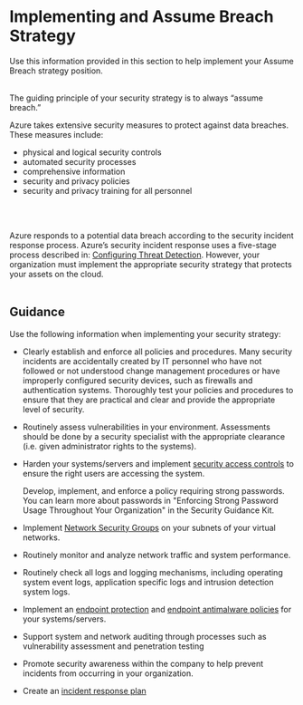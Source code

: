 # Implementing and Assume Breach Strategy
Use this information provided in this section to help implement your Assume Breach strategy position. 
<br />
<br />

The guiding principle of your security strategy is to always “assume breach.” 

Azure takes extensive security measures to protect against data breaches. These measures include:
- physical and logical security controls
- automated security processes
- comprehensive information 
- security and privacy policies
- security and privacy training for all personnel
<br />
<br />

Azure responds to a potential data breach according to the security incident response process. Azure’s security incident response uses a five-stage process described in: [Configuring Threat Detection](4.7-Configuring-Threat-Detection.md). However, your organization must implement the appropriate security strategy that protects your assets on the cloud.
<br />
<br />

## Guidance

Use the following information when implementing your security strategy:

- Clearly establish and enforce all policies and procedures. Many security incidents are accidentally created by IT personnel who have not followed or not understood change management procedures or have improperly configured security devices, such as firewalls and authentication systems. Thoroughly test your policies and procedures to ensure that they are practical and clear and provide the appropriate level of security.

- Routinely assess vulnerabilities in your environment. Assessments should be done by a security specialist with the appropriate clearance (i.e. given administrator rights to the systems).

- Harden your systems/servers and implement [security access controls](https://docs.microsoft.com/en-us/azure/security/azure-security-identity-management-best-practices) to ensure the right users are accessing the system.

  Develop, implement, and enforce a policy requiring strong passwords. You can learn more about passwords in "Enforcing Strong Password Usage Throughout Your Organization" in the Security Guidance Kit.
- Implement [Network Security Groups](https://docs.microsoft.com/en-us/azure/virtual-network/virtual-networks-create-nsg-arm-pportal) on your subnets of your virtual networks. 
- Routinely monitor and analyze network traffic and system performance.
- Routinely check all logs and logging mechanisms, including operating system event logs, application specific logs and intrusion detection system logs. 
- Implement an [endpoint protection](https://docs.microsoft.com/en-us/sccm/protect/deploy-use/endpoint-protection) and [endpoint antimalware policies](https://docs.microsoft.com/en-us/sccm/protect/deploy-use/endpoint-antimalware-policies) for your systems/servers. 
- Support system and network auditing through processes such as vulnerability assessment and penetration testing
- Promote security awareness within the company to help prevent incidents from occurring in your organization.
- Create an [incident response plan](4.6-Incident-Response-Management.md)  
